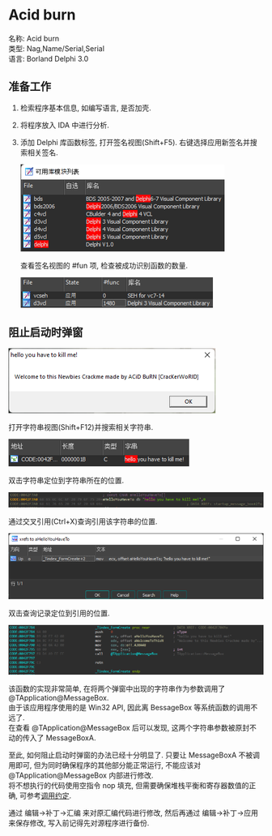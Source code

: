 # Acid burn

名称: Acid burn  
类型: Nag,Name/Serial,Serial  
语言: Borland Delphi 3.0  

## 准备工作

1. 检索程序基本信息, 如编写语言, 是否加壳.
2. 将程序放入 IDA 中进行分析.
3. 添加 Delphi 库函数标签, 打开签名视图(Shift+F5). 右键选择应用新签名并搜索相关签名.

    ![](./assets/1_sig_delphi.png)  

    查看签名视图的 #fun 项, 检查被成功识别函数的数量.  

    ![](./assets/1_sig.png)  

## 阻止启动时弹窗

![](./assets/1_startup_msgbox.png)  

打开字符串视图(Shift+F12)并搜索相关字符串.  

![](./assets/1_ida_str_hello.png)  

双击字符串定位到字符串所在的位置.  

![](./assets/1_str_hello_position.png)  

通过交叉引用(Ctrl+X)查询引用该字符串的位置.  

![](./assets/1_str_hello_xref.png)  

双击查询记录定位到引用的位置.  

![](./assets/1_func_index_FromCreate.png)  

该函数的实现非常简单, 在将两个弹窗中出现的字符串作为参数调用了 @TApplication@MessageBox.  
由于该应用程序使用的是 Win32 API, 因此离 BessageBox 等系统函数的调用不远了.  
在查看 @TApplication@MessageBox 后可以发现, 这两个字符串参数被原封不动的传入了 MessageBoxA.  

至此, 如何阻止启动时弹窗的办法已经十分明显了. 只要让 MessageBoxA 不被调用即可, 但为同时确保程序的其他部分能正常运行, 不能应该对 @TApplication@MessageBox 内部进行修改.  
将不想执行的代码使用空指令 nop 填充, 但需要确保堆栈平衡和寄存器数值的正确, 可参考[调用约定](../调用约定.md).  

通过 编辑->补丁->汇编 来对原汇编代码进行修改, 然后再通过 编辑->补丁->应用 来保存修改, 写入前记得先对源程序进行备份.  
